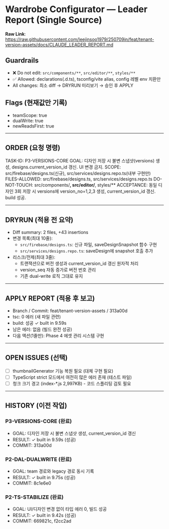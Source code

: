 # Wardrobe Configurator — Leader Report (Single Source)

**Raw Link**: https://raw.githubusercontent.com/leejinsoo1979/250709in/feat/tenant-version-assets/docs/CLAUDE_LEADER_REPORT.md

## Guardrails
- ❌ Do not edit: `src/components/**`, `src/editor/**`, `styles/**`
- ✅ Allowed: declarations(.d.ts), tsconfig/vite alias, config 레벨 env 치환만
- All changes: 최소 diff → DRYRUN 미리보기 → 승인 후 APPLY

## Flags (현재값만 기록)
- teamScope: true
- dualWrite: true
- newReadsFirst: true

---

## ORDER (요청 명령)
TASK-ID: P3-VERSIONS-CORE
GOAL: 디자인 저장 시 불변 스냅샷(versions) 생성, designs.current_version_id 갱신. UI 변경 금지.
SCOPE: src/firebase/designs.ts(신규), src/services/designs.repo.ts(내부 구현만)
FILES-ALLOWED: src/firebase/designs.ts, src/services/designs.repo.ts
DO-NOT-TOUCH: src/components/**, src/editor/**, styles/**
ACCEPTANCE: 동일 디자인 3회 저장 시 versions에 version_no=1,2,3 생성, current_version_id 갱신. build 성공.

---

## DRYRUN (적용 전 요약)
- Diff summary: 2 files, +43 insertions
- 변경 목록(최대 10줄):
  - `src/firebase/designs.ts`: 신규 파일, saveDesignSnapshot 함수 구현
  - `src/services/designs.repo.ts`: saveDesign에 snapshot 호출 추가
- 리스크/전제(최대 3줄):
  - 트랜잭션으로 버전 생성과 current_version_id 갱신 원자적 처리
  - version_seq 자동 증가로 버전 번호 관리
  - 기존 dual-write 로직 그대로 유지

---

## APPLY REPORT (적용 후 보고)
- Branch / Commit: feat/tenant-version-assets / 313a00d
- tsc: 0 에러 (새 파일 관련)
- build: 성공 ✓ built in 9.59s
- 남은 에러: 없음 (빌드 완전 성공)
- 다음 액션(1줄만): Phase 4 에셋 관리 시스템 구현

---

## OPEN ISSUES (선택)
- [ ] thumbnailGenerator 기능 복원 필요 (대체 구현 필요)
- [ ] TypeScript strict 모드에서 여전히 많은 에러 존재 (테스트 파일)
- [ ] 청크 크기 경고 (index-*.js 2,997KB) - 코드 스플리팅 검토 필요

---

## HISTORY (이전 작업)

### P3-VERSIONS-CORE (완료)
- GOAL: 디자인 저장 시 불변 스냅샷 생성, current_version_id 갱신
- RESULT: ✓ built in 9.59s (성공)
- COMMIT: 313a00d

### P2-DAL-DUALWRITE (완료)
- GOAL: team 경로와 legacy 경로 동시 기록
- RESULT: ✓ built in 9.75s (성공)
- COMMIT: 8c1e6e0

### P2-TS-STABILIZE (완료)
- GOAL: UI/디자인 변경 없이 타입 에러 0, 빌드 성공
- RESULT: ✓ built in 9.42s (성공)
- COMMIT: 669821c, f2cc2ad